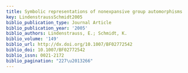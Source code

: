 ```yaml
---
title: Symbolic representations of nonexpansive group automorphisms
key: LindenstraussSchmidt2005
biblio_publication_type: Journal Article
biblio_publication_year: '2005'
biblio_authors: Lindenstrauss, E.; Schmidt, K.
biblio_volume: '149'
biblio_url: http://dx.doi.org/10.1007/BF02772542
biblio_doi: 10.1007/BF02772542
biblio_issn: 0021-2172
biblio_pagination: "227\u2013266"
---
```

